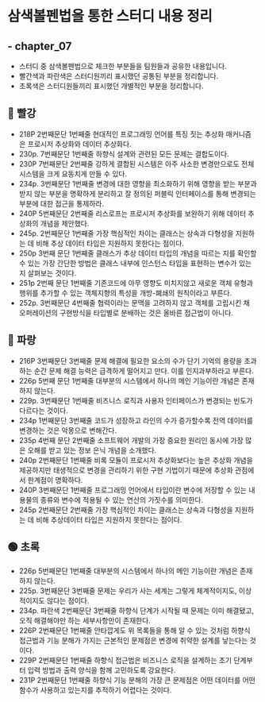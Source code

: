# 삼색볼펜법을 통한 스터디 내용 정리

##  - chapter_07

- 스터디 중 삼색볼펜법으로 체크한 부분들을 팀원들과 공유한 내용입니다.
- 빨간색과 파란색은 스터디원끼리 표시했던 공통된 부분을 정리합니다.
- 초록색은 스터디원들끼리 표시했던 개별적인 부분을 정리합니다.

## 🔴 빨강
*	218P 2번째문단 1번째줄 현대적인 프로그래밍 언어를 특징 짓는 추상화 매커니즘은 프로시저 추상화와 데이터 추상화다.
*	230p. 7번째문단 1번째줄 하향식 설계와 관련된 모든 문제는 결합도이다.
*	230P 7번째문단 2번째줄 강하게 결합된 시스템은 아주 사소한 변경만으로도 전체 시스템을 크게 요동치게 만들 수 있다.
*	234p. 3번째문단 1번째줄 변경에 대한 영향을 최소화하기 위해 영향을 받는 부분과 받지 않는 부분을 명확하게 분리하고 잘 정의된 퍼블릭 인터페이스를 통해 변경되는 부분에 대한 접근을 통제하라.
*	240P 5번째문단 2번째줄 리스로프는 프로시저 추상화를 보완하기 위해 데이터 추상화의 개념을 제안했다.
*	245p. 2번째문단 1번째줄 가장 핵심적인 차이는 클래스는 상속과 다형성을 지원하는 데 비해 추상 데이터 타입은 지원하지 못한다는 점이다.
*	250p 3번째 문단 1번째줄 클래스가 추상 데이터 타입의 개념을 따르는 지를 확인할 수 있는 가장 간단한 방법은 클래스 내부에 인스턴스 타입을 표현하는 변수가 있는 지 살펴보는 것이다. 
*	251p 2번째 문단  1번째줄 기존코드에 아무 영향도 미치지않고 새로운 객체 유형과 행위를 추가할 수 있는 객체지향의 특성을 개방-폐쇄의 원칙이라고 부른다.
*	252p. 3번째문단 4번째줄 협력이라는 문맥을 고려하지 않고 객체를 고립시킨 채 오퍼레이션의 구현방식을 타입별로 분배하는 것은 올바른 접근법이 아니다.
















## 🔵 파랑
*	216P 3번째문단 3번째줄 문제 해결에 필요한 요소의 수가 단기 기억의 용량을 초과하는 순간 문제 해결 능력은 급격하게 떨어지고 만다. 이를 인지과부하라고 부른다.	
*	226p 5번째 문단 1번째줄 대부분의 시스템에서 하나의 메인 기능이란 개념은 존재하지 않는다. 	
*	229p. 3번째문단 1번째줄 비즈니스 로직과 사용자 인터페이스가 변경되는 빈도가 다르다는 것이다.
*	234p 1번째문단 3번째줄 코드가 성장하고 라인의 수가 증가할수록 전역 데이터를 변경하는 것은 악몽으로 변해간다.	
*	235p 4번째 문단 2번째줄 소프트웨어 개발의 가장 중요한 원리인 동시에 가장 많은 오해를 받고 있는 정보 은닉 개념을 소개했다. 	
*	240p 2번째문단 1번째줄 비록 모듈이 프로시저 추상화보다는 높은 추상화 개념을 제공하지만 태생적으로  변경을 관리하기 위한 구현 기법이기 때문에 추상화 관점에서 한계점이 명확하다.	
*	240P 3번째문단 1번째줄 프로그래밍 언어에서 타입이란 변수에 저장할 수 있는 내용물의 종류와 변수에 적용될 수 있는 연산의 가짓수를 의미한다.	
*	245p 2번째문단 2번째줄 가장 핵심적인 차이는 클래스는 상속과 다형성을 지원하는 데 비해 추상데이터 타입은 지원하지 못한다는 점이다.	

	


	


## 🟢 초록
*	226p 5번째문단 1번째줄 대부분의 시스템에서 하나의 메인 기능이란 개념은 존재하지 않는다.
*	225p. 3번째문단 3번째줄 문제는 우리가 사는 세계는 그렇게 체계적이지도, 이상적이지도 않다는 점이다.
*	234p. 파란색 2번째문단 3번째줄 하향식 단계가 시작될 때 문제는 이미 해결됐고, 오직 해결해야만 하는 세부사항만이 존재한다.
*	226P 2번째문단 1번째줄 안타깝게도 위 목록들을 통해 알 수 있는 것처럼 하향식 접근법과 기능 분해가 가지는 근본적인 문제점은 변경에 취약한  설계를 낳는다는 것이다.
*	229P 2번째문단 1번째줄 하향식 접근법은 비즈니스 로직을 설계하는 초기 단계부터 입력 방법과 출력 양식을 함께 고민하도록 강요한다.
*	231P 2번째문단 1번째줄 하향식 기능 분해의 가장 큰 문제점은 어떤 데이터를 어떤 함수가 사용하고 있는지를 추적하기 어렵다는 것이다.
